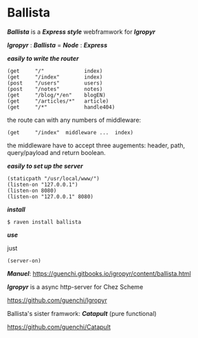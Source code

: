 # Ballista

***Ballista*** is a ***Express style*** webframwork for ***Igropyr***

***Igropyr*** : ***Ballista*** = ***Node*** : ***Express***

***easily to write the router***

```
(get     "/"             index)
(get     "/index"        index)
(post    "/users"        users)
(post    "/notes"        notes)
(get     "/blog/*/en"    blogEN)
(get     "/articles/*"   article)
(get     "/*"            handle404)
```
the route can with any numbers of middleware:
```
(get     "/index"  middleware ...  index)
```
the middleware have to accept three augements: header, path, query/payload and return boolean.


***easily to set up the server***

```
(staticpath "/usr/local/www/")
(listen-on "127.0.0.1")
(listen-on 8080)
(listen-on "127.0.0.1" 8080)
```


***install***

`$ raven install ballista`



***use***

just
```
(server-on)
```

***Manuel***: https://guenchi.gitbooks.io/igropyr/content/ballista.html

***Igropyr*** is a async http-server for Chez Scheme

https://github.com/guenchi/Igropyr

Ballista's sister framwork: ***Catapult*** (pure functional)

https://github.com/guenchi/Catapult
